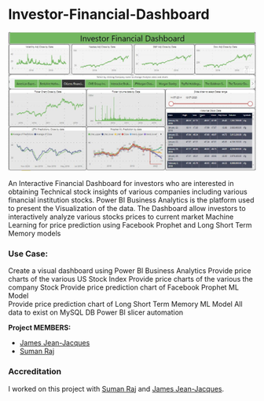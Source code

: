 # Investor-Financial-Dashboard
![dashboard](img/dashboard.JPG)


An Interactive Financial Dashboard for investors who are interested in obtaining Technical stock insights of various companies including various financial institution stocks.
Power BI Business Analytics is the platform used to present the Visualization of the data. 
The Dashboard allow investors to interactively analyze various stocks prices to current market
Machine Learning for price prediction using Facebook Prophet and Long Short Term Memory models

### Use Case:
Create a visual dashboard using Power BI Business Analytics 
Provide price charts of the various US Stock Index
Provide price charts of the various the company Stock 
Provide price prediction chart of Facebook Prophet ML Model  
Provide price prediction chart of Long Short Term Memory ML Model
All data to exist on MySQL DB
Power BI slicer automation

**Project MEMBERS:**
* [James Jean-Jacques](https://github.com/jjjacques)
* [Suman Raj](https://github.com/sumanra)

### Accreditation

I worked on this project with [Suman Raj](https://github.com/sumanra) and [James Jean-Jacques](https://github.com/jjjacques).
